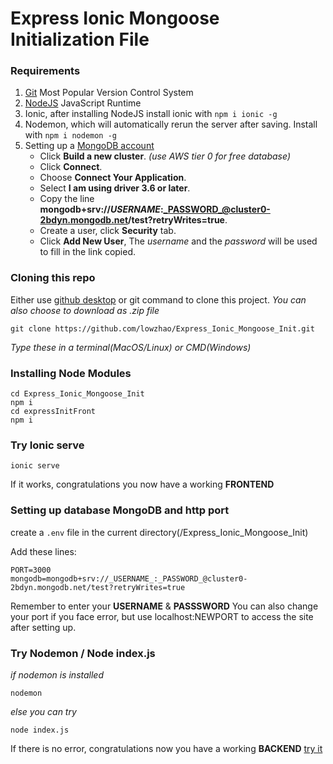# Express Ionic Mongoose Initialization File

### Requirements 
1. [Git](https://git-scm.com/) Most Popular Version Control System
2. [NodeJS](https://nodejs.org/en/) JavaScript Runtime
3. Ionic, after installing NodeJS install ionic with `npm i ionic -g`
4. Nodemon, which will automatically rerun the server after saving. Install with `npm i nodemon -g`
5. Setting up a [MongoDB account](https://cloud.mongodb.com/user?nds=true#/atlas/register/accountProfile)
	* Click __Build a new cluster__. _(use AWS tier 0 for free database)_
	* Click __Connect__. 
	* Choose __Connect Your Application__.
	* Select __I am using driver 3.6 or later__.
	* Copy the line __mongodb+srv://_USERNAME_:_PASSWORD_@cluster0-2bdyn.mongodb.net/test?retryWrites=true__.
	* Create a user, click __Security__ tab.
	* Click __Add New User__, The _username_ and the _password_ will be used to fill in the link copied.

### Cloning this repo
Either use [github desktop](https://desktop.github.com/) or git command to clone this project. _You can also choose to download as .zip file_
```
git clone https://github.com/lowzhao/Express_Ionic_Mongoose_Init.git
```
_Type these in a terminal(MacOS/Linux) or CMD(Windows)_

### Installing Node Modules
```
cd Express_Ionic_Mongoose_Init
npm i
cd expressInitFront
npm i
```

### Try Ionic serve
```
ionic serve
```
If it works, congratulations you now have a working  __FRONTEND__

### Setting up database MongoDB and http port
create a `.env` file in the current directory(/Express_Ionic_Mongoose_Init)

Add these lines: 
```
PORT=3000
mongodb=mongodb+srv://_USERNAME_:_PASSWORD_@cluster0-2bdyn.mongodb.net/test?retryWrites=true
```
Remember to enter your __USERNAME__ & __PASSSWORD__
You can also change your port if you face error, but use localhost:NEWPORT to access the site after setting up.

### Try Nodemon / Node index.js
_if nodemon is installed_
```
nodemon
```
_else you can try_
```
node index.js
```
If there is no error, congratulations now you have a working __BACKEND__ [try it](http://localhost:3000)








